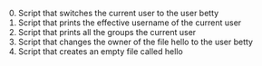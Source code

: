  0. Script that switches the current user to the user betty
 1. Script that prints the effective username of the current user
 2. Script that prints all the groups the current user
 3. Script that changes the owner of the file hello to the user betty
 4. Script that creates an empty file called hello
